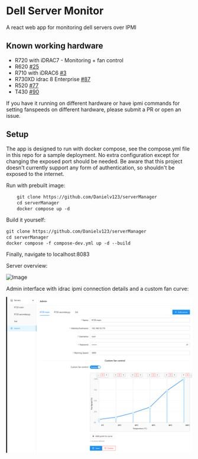 # Dell Server Monitor

A react web app for monitoring dell servers over IPMI

## Known working hardware

* R720 with iDRAC7 - Monitoring + fan control
* R620 [#25](/../../issues/25)
* R710 with iDRAC6 [#3](/../../issues/3)
* R730XD idrac 8 Enterprise [#87](/../../issues/87)
* R520 [#77](/../../issues/77)
* T430 [#90](/../../issues/90)

If you have it running on different hardware or have ipmi commands for setting fanspeeds on different hardware, please submit a PR or open an issue.

## Setup

The app is designed to run with docker compose, see the compose.yml file in this repo for a sample deployment. No extra configuration except for changing the exposed port should be needed. Be aware that this project doesn't currently support any form of authentication, so shouldn't be exposed to the internet.

Run with prebuilt image:

```
    git clone https://github.com/Danielv123/serverManager
    cd serverManager
    docker compose up -d
```

Build it yourself:

    git clone https://github.com/Danielv123/serverManager
    cd serverManager
    docker compose -f compose-dev.yml up -d --build

Finally, navigate to localhost:8083

Server overview:

![Image](https://i.imgur.com/5LeLWMA.png)

Admin interface with idrac ipmi connection details and a custom fan curve:

![Admin interface](images/image.png)
